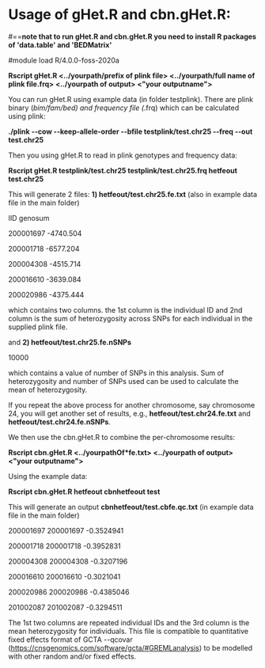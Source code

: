 # Usage of gHet.R and cbn.gHet.R:

#==**note that to run gHet.R and cbn.gHet.R you need to install R packages of 'data.table' and 'BEDMatrix'**

#module load R/4.0.0-foss-2020a

**Rscript gHet.R   <../yourpath/prefix of plink file>    <../yourpath/full name of plink file.frq>   <../yourpath of output>   <"your outputname">**

You can run gHet.R using example data (in folder testplink). There are plink binary (*bim/fam/bed) and frequency file (*.frq) which can be calculated using plink:

**./plink  --cow --keep-allele-order --bfile  testplink/test.chr25  --freq  --out test.chr25**

Then you using gHet.R to read in plink genotypes and frequency data:

**Rscript gHet.R testplink/test.chr25  testplink/test.chr25.frq  hetfeout test.chr25**

This will generate 2 files: **1) hetfeout/test.chr25.fe.txt** (also in example data file in the main folder)

IID     genosum

200001697       -4740.504

200001718       -6577.204

200004308       -4515.714

200016610       -3639.084

200020986       -4375.444


which contains two columns. the 1st column is the individual ID and 2nd column is the sum of heterozygosity across SNPs for each individual in the supplied plink file.

and **2) hetfeout/test.chr25.fe.nSNPs**

10000

which contains a value of number of SNPs in this analysis. Sum of heterozygosity and number of SNPs used can be used to calculate the mean of heterozygosity.

If you repeat the above process for another chromosome, say chromosome 24, you will get another set of results, e.g., **hetfeout/test.chr24.fe.txt** and **hetfeout/test.chr24.fe.nSNPs**. 

We then use the cbn.gHet.R to combine the per-chromosome results:

 **Rscript  cbn.gHet.R <../yourpathOf*fe.txt>  <../yourpath of output>  <"your outputname">** 

Using the example data:

**Rscript  cbn.gHet.R  hetfeout  cbnhetfeout test**

This will generate an output **cbnhetfeout/test.cbfe.qc.txt** (in example data file in the main folder)

200001697       200001697       -0.3524941

200001718       200001718       -0.3952831

200004308       200004308       -0.3207196

200016610       200016610       -0.3021041

200020986       200020986       -0.4385046

201002087       201002087       -0.3294511

The 1st two columns are repeated individual IDs and the 3rd column is the mean heterozygosity for individuals. 
This file is compatible to quantitative fixed effects format of GCTA --qcovar (https://cnsgenomics.com/software/gcta/#GREMLanalysis) to be modelled with other random and/or fixed effects. 
